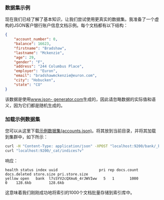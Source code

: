 ### 数据集示例
现在我们已经了解了基本知识，让我们尝试使用更真实的数据集。我准备了一个虚构的JSON客户银行账户信息文档示例。每个文档都有以下结构：
```json
{
    "account_number": 0,
    "balance": 16623,
    "firstname": "Bradshaw",
    "lastname": "Mckenzie",
    "age": 29,
    "gender": "F",
    "address": "244 Columbus Place",
    "employer": "Euron",
    "email": "bradshawmckenzie@euron.com",
    "city": "Hobucken",
    "state": "CO"
}
```

该数据是使用<a href="http://www.json- generator.com" target="_blank">www.json- generator.com</a>生成的，因此请忽略数据的实际值和语义，因为它们都是随机生成的。

### 加载示例数据集
您可以从这里下载<a href="https://raw.githubusercontent.com/elastic/elasticsearch/master/docs/src/test/resources/accounts.json" target="_blank">示例数据集(accounts.json)</a>。将其放到当前目录，并将其加载到集群中，如下所示：
```bash
curl -H "Content-Type: application/json" -XPOST "localhost:9200/bank/_bulk?pretty&refresh" --data-binary "@accounts.json"
curl "localhost:9200/_cat/indices?v"
```

响应：
```
health status index uuid                   pri rep docs.count docs.deleted store.size pri.store.size
yellow open   bank  l7sSYV2cQXmu6_4rJWVIww   5   1       1000            0    128.6kb        128.6kb
```

这意味着我们刚刚成功地将索引的1000个文档批量存储到索引库中。